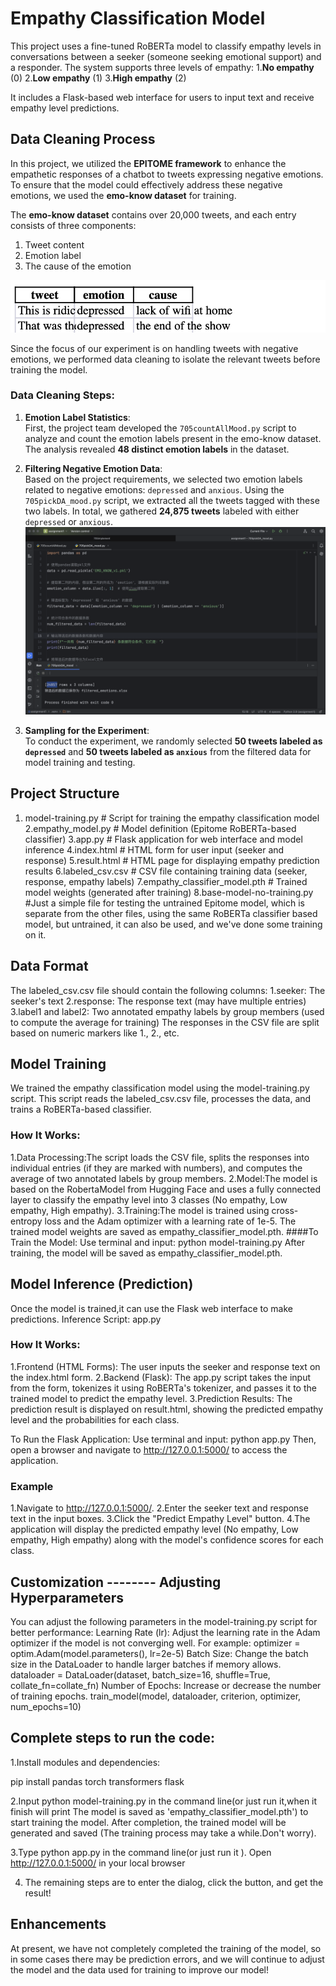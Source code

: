 # Empathy Classification Model 

This project uses a fine-tuned RoBERTa model to classify empathy levels in conversations between a seeker (someone seeking emotional support) and a responder. The system supports three levels of empathy: 
1.**No empathy** (0) 
2.**Low empathy** (1) 
3.**High empathy** (2) 

It includes a Flask-based web interface for users to input text and receive empathy level predictions.

## Data Cleaning Process

In this project, we utilized the **EPITOME framework** to enhance the empathetic responses of a chatbot to tweets expressing negative emotions. To ensure that the model could effectively address these negative emotions, we used the **emo-know dataset** for training.

The **emo-know dataset** contains over 20,000 tweets, and each entry consists of three components:
1. Tweet content
2. Emotion label
3. The cause of the emotion

![emo-know dataset](./images/emo-know_dataset.png)

Since the focus of our experiment is on handling tweets with negative emotions, we performed data cleaning to isolate the relevant tweets before training the model.

### Data Cleaning Steps:
1. **Emotion Label Statistics**:  
   First, the project team developed the `705countAllMood.py` script to analyze and count the emotion labels present in the emo-know dataset. The analysis revealed **48 distinct emotion labels** in the dataset.

2. **Filtering Negative Emotion Data**:  
   Based on the project requirements, we selected two emotion labels related to negative emotions: `depressed` and `anxious`. Using the `705pickDA_mood.py` script, we extracted all the tweets tagged with these two labels. In total, we gathered **24,875 tweets** labeled with either `depressed` or `anxious`.
![dataset with correct label](./images/correct_label_data.png)

3. **Sampling for the Experiment**:  
   To conduct the experiment, we randomly selected **50 tweets labeled as `depressed`** and **50 tweets labeled as `anxious`** from the filtered data for model training and testing.

## Project Structure

1. model-training.py # Script for training the empathy classification model
2.empathy_model.py # Model definition (Epitome RoBERTa-based classifier)
3.app.py # Flask application for web interface and model inference
4.index.html # HTML form for user input (seeker and response)
5.result.html # HTML page for displaying empathy prediction results
6.labeled_csv.csv # CSV file containing training data (seeker, response, empathy labels)
7.empathy_classifier_model.pth # Trained model weights (generated after training)
8.base-model-no-training.py #Just a simple file for testing the untrained Epitome model, which is separate from the other files, using the same RoBERTa classifier based model, but untrained, it can also be used, and we've done some training on it.

## Data Format
The labeled_csv.csv file should contain the following columns:
1.seeker: The seeker's text
2.response: The response text (may have multiple entries)
3.label1 and label2: Two annotated empathy labels by group members (used to compute the average for training)
The responses in the CSV file are split based on numeric markers like 1., 2., etc.

##  Model Training
We trained the empathy classification model using the model-training.py script. This script reads the labeled_csv.csv file, processes the data, and trains a RoBERTa-based classifier.

### How It Works:
1.Data Processing:The script loads the CSV file, splits the responses into individual entries (if they are marked with numbers), and computes the average of two annotated labels by group members.
2.Model:The model is based on the RobertaModel from Hugging Face and uses a fully connected layer to classify the empathy level into 3 classes (No empathy, Low empathy, High empathy).
3.Training:The model is trained using cross-entropy loss and the Adam optimizer with a learning rate of 1e-5.
The trained model weights are saved as empathy_classifier_model.pth.
####To Train the Model:
Use terminal and input: python model-training.py
After training, the model will be saved as empathy_classifier_model.pth.

## Model Inference (Prediction)
Once the model is trained,it can use the Flask web interface to make predictions.
Inference Script: app.py

### How It Works:
1.Frontend (HTML Forms):
The user inputs the seeker and response text on the index.html form.
2.Backend (Flask):
The app.py script takes the input from the form, tokenizes it using RoBERTa's tokenizer, and passes it to the trained model to predict the empathy level.
3.Prediction Results:
The prediction result is displayed on result.html, showing the predicted empathy level and the probabilities for each class.

To Run the Flask Application:
Use terminal and input: python app.py
Then, open a browser and navigate to http://127.0.0.1:5000/ to access the application.

### Example
1.Navigate to http://127.0.0.1:5000/.
2.Enter the seeker text and response text in the input boxes.
3.Click the "Predict Empathy Level" button.
4.The application will display the predicted empathy level (No empathy, Low empathy, High empathy) along with the model's confidence scores for each class.

## Customization -------- Adjusting Hyperparameters
You can adjust the following parameters in the model-training.py script for better performance:
Learning Rate (lr): Adjust the learning rate in the Adam optimizer if the model is not converging well. For example:
optimizer = optim.Adam(model.parameters(), lr=2e-5)
Batch Size: Change the batch size in the DataLoader to handle larger batches if memory allows.
dataloader = DataLoader(dataset, batch_size=16, shuffle=True, collate_fn=collate_fn)
Number of Epochs: Increase or decrease the number of training epochs.
train_model(model, dataloader, criterion, optimizer, num_epochs=10)

## Complete steps to run the code:

1.Install modules and dependencies:

pip install pandas torch transformers flask

2.Input python model-training.py in the command line(or just run it,when it finish will print The model is saved as 'empathy_classifier_model.pth')  to start training the model. After completion, the trained model will be generated and saved (The training process may take a while.Don't worry).

3.Type python app.py in the command line(or just run it ). Open http://127.0.0.1:5000/ in your local browser

4. The remaining steps are to enter the dialog, click the button, and get the result!
   
## Enhancements
At present, we have not completely completed the training of the model, so in some cases there may be prediction errors, and we will continue to adjust the model and the data used for training to improve our model!


